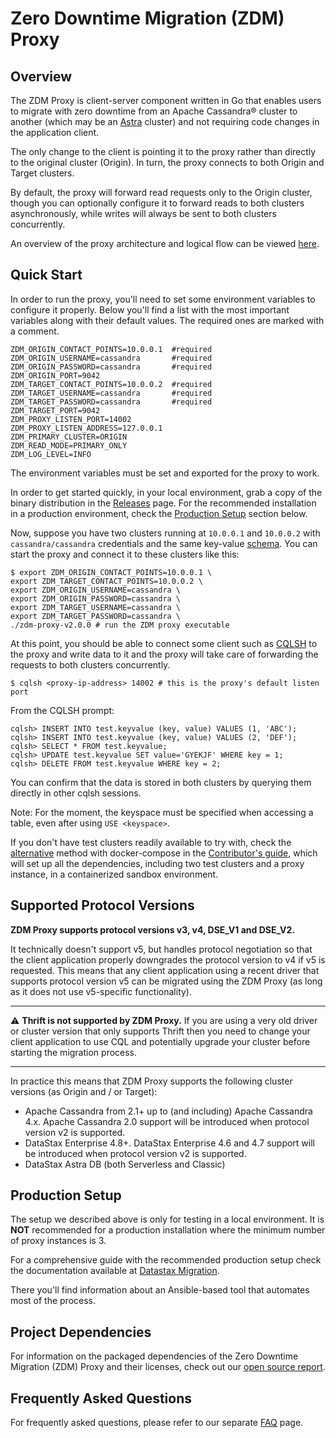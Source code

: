 # Zero Downtime Migration (ZDM) Proxy

## Overview

The ZDM Proxy is client-server component written in Go that enables users to migrate with zero downtime from an Apache
Cassandra&reg; cluster to another (which may be an [Astra](https://astra.datastax.com/) cluster) and not requiring code
changes in the application client.

The only change to the client is pointing it to the proxy rather than directly to the original cluster (Origin). In turn,
the proxy connects to both Origin and Target clusters.

By default, the proxy will forward read requests only to the Origin cluster, though you can optionally configure it to
forward reads to both clusters asynchronously, while writes will always be sent to both clusters concurrently.

An overview of the proxy architecture and logical flow can be viewed [here](https://docs.datastax.com/en/astra-serverless/docs/migrate/introduction.html#_migration_phases).

## Quick Start

In order to run the proxy, you'll need to set some environment variables to configure it properly.
Below you'll find a list with the most important variables along with their default values.
The required ones are marked with a comment.

```shell
ZDM_ORIGIN_CONTACT_POINTS=10.0.0.1  #required
ZDM_ORIGIN_USERNAME=cassandra       #required
ZDM_ORIGIN_PASSWORD=cassandra       #required
ZDM_ORIGIN_PORT=9042
ZDM_TARGET_CONTACT_POINTS=10.0.0.2  #required
ZDM_TARGET_USERNAME=cassandra       #required
ZDM_TARGET_PASSWORD=cassandra       #required
ZDM_TARGET_PORT=9042
ZDM_PROXY_LISTEN_PORT=14002
ZDM_PROXY_LISTEN_ADDRESS=127.0.0.1
ZDM_PRIMARY_CLUSTER=ORIGIN
ZDM_READ_MODE=PRIMARY_ONLY
ZDM_LOG_LEVEL=INFO
```

The environment variables must be set and exported for the proxy to work.

In order to get started quickly, in your local environment, grab a copy of the binary distribution in the
[Releases](https://github.com/datastax/zdm-proxy/releases) page. For the recommended installation in a production
environment, check the [Production Setup](#production-setup) section below. 

Now, suppose you have two clusters running at `10.0.0.1` and `10.0.0.2` with `cassandra/cassandra` credentials
and the same key-value [schema](nb-tests/schema.cql). You can start the proxy and connect it to these clusters like this:

```shell
$ export ZDM_ORIGIN_CONTACT_POINTS=10.0.0.1 \ 
export ZDM_TARGET_CONTACT_POINTS=10.0.0.2 \
export ZDM_ORIGIN_USERNAME=cassandra \
export ZDM_ORIGIN_PASSWORD=cassandra \
export ZDM_TARGET_USERNAME=cassandra \
export ZDM_TARGET_PASSWORD=cassandra \
./zdm-proxy-v2.0.0 # run the ZDM proxy executable
```

At this point, you should be able to connect some client such as [CQLSH](https://downloads.datastax.com/#cqlsh) to the proxy
and write data to it and the proxy will take care of forwarding the requests to both clusters concurrently.

```shell
$ cqlsh <proxy-ip-address> 14002 # this is the proxy's default listen port
```

From the CQLSH prompt:

```cql
cqlsh> INSERT INTO test.keyvalue (key, value) VALUES (1, 'ABC');
cqlsh> INSERT INTO test.keyvalue (key, value) VALUES (2, 'DEF');
cqlsh> SELECT * FROM test.keyvalue;
cqlsh> UPDATE test.keyvalue SET value='GYEKJF' WHERE key = 1;
cqlsh> DELETE FROM test.keyvalue WHERE key = 2;
```
You can confirm that the data is stored in both clusters by querying them directly in other cqlsh sessions.

Note: For the moment, the keyspace must be specified when accessing a table, even after using `USE <keyspace>`.

If you don't have test clusters readily available to try with, check the [alternative](./CONTRIBUTING.md#running-on-localhost-with-docker-compose) method with docker-compose in the
[Contributor's guide](./CONTRIBUTING.md), which will set up all the dependencies, including two test clusters and a proxy instance, in a
containerized sandbox environment.

## Supported Protocol Versions

**ZDM Proxy supports protocol versions v3, v4, DSE_V1 and DSE_V2.**

It technically doesn't support v5, but handles protocol negotiation so that the client application properly downgrades
the protocol version to v4 if v5 is requested. This means that any client application using a recent driver that supports
protocol version v5 can be migrated using the ZDM Proxy (as long as it does not use v5-specific functionality).

---
:warning: **Thrift is not supported by ZDM Proxy.** If you are using a very old driver or cluster version that only supports Thrift
then you need to change your client application to use CQL and potentially upgrade your cluster before starting the 
migration process.

---

In practice this means that ZDM Proxy supports the following cluster versions (as Origin and / or Target):

- Apache Cassandra from 2.1+ up to (and including) Apache Cassandra 4.x. Apache Cassandra 2.0 support will be introduced 
when protocol version v2 is supported.
- DataStax Enterprise 4.8+. DataStax Enterprise 4.6 and 4.7 support will be introduced when protocol version v2 is supported.
- DataStax Astra DB (both Serverless and Classic)

## Production Setup

The setup we described above is only for testing in a local environment. It is **NOT** recommended for a production
installation where the minimum number of proxy instances is 3.

For a comprehensive guide with the recommended production setup check the documentation available at
[Datastax Migration](https://docs.datastax.com/en/astra-serverless/docs/migrate/introduction.html).

There you'll find information about an Ansible-based tool that automates most of the process.

## Project Dependencies

For information on the packaged dependencies of the Zero Downtime Migration (ZDM) Proxy and their licenses, check out our [open source report](https://app.fossa.com/reports/ccfe72e5-68ea-4c02-ad48-d92061e6d0b0).

## Frequently Asked Questions

For frequently asked questions, please refer to our separate [FAQ](https://docs.datastax.com/en/astra-serverless/docs/migrate/faqs.html) page.

